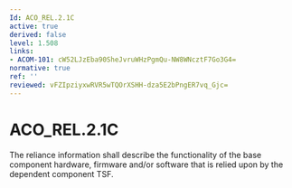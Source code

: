 ```yaml
---
Id: ACO_REL.2.1C
active: true
derived: false
level: 1.508
links:
- ACOM-101: cW52LJzEba90SheJvruWHzPgmQu-NW8WNcztF7Go3G4=
normative: true
ref: ''
reviewed: vFZIpziyxwRVR5wTQOrXSHH-dza5E2bPngER7vq_Gjc=
---
```


# ACO_REL.2.1C

The reliance information shall describe the functionality of the base component hardware, firmware and/or software that is relied upon by the dependent component TSF.